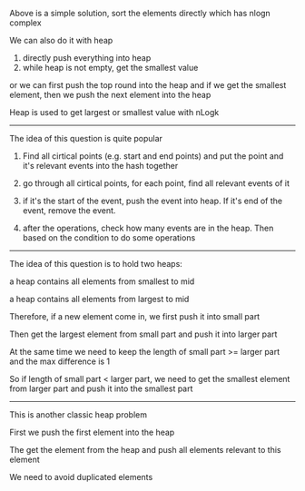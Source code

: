 Above is a simple solution, sort the elements directly which has nlogn complex

We can also do it with heap

1. directly push everything into heap
2. while heap is not empty, get the smallest value

or we can first push the top round into the heap and if we get the smallest element, then we push the next element into the heap

Heap is used to get largest or smallest value with nLogk

---

The idea of this question is quite popular

1. Find all cirtical points \(e.g. start and end points\) and put the point and it's relevant events into the hash together

2. go through all cirtical points, for each point, find all relevant events of it

3. if it's the start of the event, push the event into heap. If it's end of the event, remove the event.

4. after the operations, check how many events are in the heap. Then based on the condition to do some operations

---

The idea of this question is to hold two heaps:

a heap contains all elements from smallest to mid

a heap contains all elements from largest to mid

Therefore, if a new element come in, we first push it into small part

Then get the largest element from small part and push it into larger part

At the same time we need to keep the length of small part &gt;= larger part and the max difference is 1

So if length of small part &lt; larger part, we need to get the smallest element from larger part and push it into the smallest part

---

This is another classic heap problem

First we push the first element into the heap

The get the element from the heap and push all elements relevant to this element

We need to avoid duplicated elements

